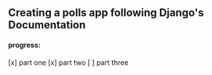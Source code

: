 ## Creating a polls app following Django's Documentation
#### progress:

[x] part one
[x] part two
[ ] part three
